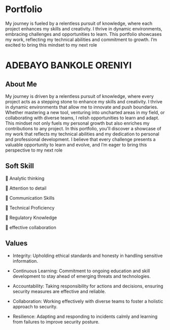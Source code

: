 # Portfolio
My journey is fueled by a relentless pursuit of knowledge, where each project enhances my skills and creativity. I thrive in dynamic environments, embracing challenges and opportunities to learn. This portfolio showcases my work, reflecting my technical abilities and commitment to growth. I’m excited to bring this mindset to my next role

# ADEBAYO BANKOLE ORENIYI

## About Me
My journey is driven by a relentless pursuit of knowledge, where every project acts as a stepping stone to enhance my skills and creativity.
I thrive in dynamic environments that allow me to innovate and push boundaries. Whether mastering a new tool, venturing into uncharted areas in my field, or collaborating with diverse teams, I relish opportunities to learn and adapt. This mindset not only fuels my personal growth but also enriches my contributions to any project.
In this portfolio, you'll discover a showcase of my work that reflects my technical abilities and my dedication to personal and professional development. I believe that every challenge presents a valuable opportunity to learn and evolve, and I’m eager to bring this perspective to my next role

## Soft Skill

 Analytic thinking

 Attention to detail

 Communication Skills

 Technical Proficiency

 Regulatory Knowledge

 effective collaboration

## Values

- Integrity: Upholding ethical standards and honesty in handling sensitive information.
  
- Continuous Learning: Commitment to ongoing education and skill development to stay ahead of emerging threats and technologies.

- Accountability: Taking responsibility for actions and decisions, ensuring security measures are effective and reliable.

- Collaboration: Working effectively with diverse teams to foster a holistic approach to security.

- Resilience: Adapting and responding to incidents calmly and learning from failures to improve security posture.
